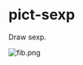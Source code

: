 # pict-sexp
Draw sexp.

![fib.png](https://raw.githubusercontent.com/wiki/tojoqk/pict-sexp/images/fib.png)
